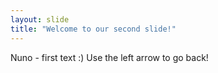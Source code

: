 ```yaml
---
layout: slide
title: "Welcome to our second slide!"
---
```

Nuno - first text :)
Use the left arrow to go back!
